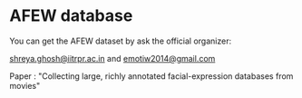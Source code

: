 # AFEW database
You can get the AFEW dataset by ask the official organizer: 

shreya.ghosh@iitrpr.ac.in and emotiw2014@gmail.com


Paper
: "Collecting large, richly annotated facial-expression databases from movies"
